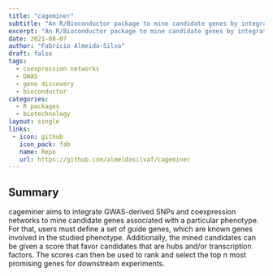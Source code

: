 ```yaml
---
title: "cageminer"
subtitle: "An R/Bioconductor package to mine candidate genes by integrating GWAS and gene coexpression networks"
excerpt: "An R/Bioconductor package to mine candidate genes by integrating GWAS and gene coexpression networks"
date: 2021-08-07
author: "Fabrício Almeida-Silva"
draft: false
tags:
  - coexpression networks
  - GWAS
  - gene discovery
  - bioconductor
categories:
  - R packages
  - biotechnology
layout: single
links:
 - icon: github
   icon_pack: fab
   name: Repo
   url: https://github.com/almeidasilvaf/cageminer
---
```


## Summary

cageminer aims to integrate GWAS-derived SNPs and coexpression networks to mine candidate genes associated with a particular phenotype. For that, users must define a set of guide genes, which are known genes involved in the studied phenotype. Additionally, the mined candidates can be given a score that favor candidates that are hubs and/or transcription factors. The scores can then be used to rank and select the top n most promising genes for downstream experiments.